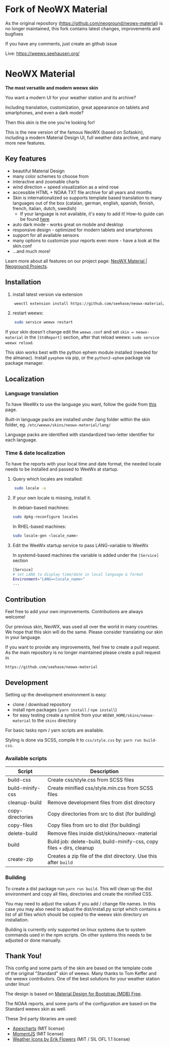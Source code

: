 # Fork of NeoWX Material
As the original repository (https://github.com/neoground/neowx-material) is
no longer maintained, this fork contains latest changes, improvements and bugfixes

If you have any comments, just create an github issue

Live: https://weewx.seehausen.org/

# NeoWX Material

**The most versatile and modern weewx skin**

You want a modern UI for your weather station and its archive?

Including translation, customization, great appearance on tablets and
smartphones, and even a dark mode?

Then this skin is the one you're looking for!

This is the new version of the famous NeoWX (based on Sofaskin), 
including a modern Material Design UI, full weather data archive, 
and many more new features.

## Key features

- beautiful Material Design
- many color schemes to choose from
- interactive and zoomable charts
- wind direction + speed visualization as a wind rose
- accessible HTML + NOAA TXT file archive for all years and months
- Skin is internationalized so supports template based translation to many languages out of the box (catalan, german, english, spanish, finnish, french, italian, dutch, swedish)
   - If your language is not available, it's easy to add it! How-to guide can be found [here](https://weewx.com/docs/5.1/custom/localization/#internationalized-your-language-is-available)
- auto dark mode - works great on mobile and desktop
- responsive design - optimized for modern tablets and smartphones
- support for all available sensors
- many options to customize your reports even more - 
  have a look at the skin.conf
- ...and much more!

Learn more about all features on our project page: 
[NeoWX Material | Neoground Projects](https://neoground.com/projects/neowx-material).

## Installation

1. install latest version via extension       
```bash
    weectl extension install https://github.com/seehase/neowx-material/archive/refs/heads/master.zip
```
2. restart weewx: 
```bash
    sudo service weewx restart
```

If your skin doesn't change edit the `weewx.conf` and set `skin = neowx-material`
in the `[StdReport]` section, after that reload weewx: `sudo service weewx reload`.

This skin works best with the python ephem module installed 
(needed for the almanac). Install `pyephem` via pip, or the 
`python3-ephem` package via package manager.

## Localization

### Language translation
To have WeeWx to use the language you want, follow the guide from [this](https://weewx.com/docs/5.1/custom/localization/) page.

Built-in language packs are installed under /lang folder within the skin folder, eg. ```/etc/weewx/skins/neowx-material/lang/```

Language packs are identified with standardized two-letter identifier for each language. 

### Time & date localization
To have the reports with your local time and date format, the needed locale needs to be installed and passed to WeeWx at startup.

1. Query which locales are installed:
```bash
    sudo locale -a
```
2. If your own locale is missing, install it.

   In debian-based machines:
    ```bash
    sudo dpkg-reconfigure locales
    ```
   In RHEL-based machines:
    ```bash
    sudo locale-gen <locale_name>
    ```
3.  Edit the WeeWx startup service to pass LANG-variable to WeeWx

    In systemd-based machines the variable is added under the ```[Service]``` section
    ```bash
    [Service]
    # set LANG to display time/date in local language & format
    Environment="LANG=<locale_name>"
    ...
    ``` 

## Contribution

Feel free to add your own improvements. Contributions are always welcome!

Our previous skin, NeoWX, was used all over the world in many countries.
We hope that this skin will do the same. Please consider translating our skin
in your language.

If you want to provide any improvements, feel free to create a pull request.
As the main repository is no longer maintained please create a pull request in

`https://github.com/seehase/neowx-material`


## Development

Setting up the development environment is easy:

- clone / download repository
- install npm packages (`yarn install` / `npm install`)
- for easy testing create a symlink from your `WEEWX_HOME/skins/neowx-material`
  to the `skins` directory
  
For basic tasks npm / yarn scripts are available.

Styling is done via SCSS, compile it to `css/style.css` by: `yarn run build-css`.

### Available scripts

| Script           | Description                                                           |
| ---------------- | --------------------------------------------------------------------- |
| build-css        | Create css/style.css from SCSS files                                  |
| build-minify-css | Create minified css/style.min.css from SCSS files                     |
| cleanup-build    | Remove development files from dist directory                          |
| copy-directories | Copy directories from src to dist (for building)                      |
| copy-files       | Copy files from src to dist (for building)                            |
| delete-build     | Remove files inside dist/skins/neowx-material                         |
| build            | Build job: delete-build, build-minify-css, copy files + dirs, cleanup |
| create-zip       | Creates a zip file of the dist directory. Use this after `build`      |

### Building

To create a dist package run `yarn run build`. This will clean up the dist environment
and copy all files, directories and create the minified CSS.

You may need to adjust the values if you add / change file names. In this case you
may also need to adjust the dist/install.py script which contains a list of all
files which should be copied to the weewx skin directory on installation.

Building is currently only supported on linux systems due to system commands used
in the npm scripts. On other systems this needs to be adjusted or done manually.

## Thank You!

This config and some parts of the skin are based on the template code      
of the original "Standard" skin of weewx. Many thanks to Tom Keffer and     
the weewx contributors. 
One of the best solutions for your weather station under linux!

The design is based on 
[Material Design for Bootstrap (MDB) Free](https://mdbootstrap.com).

The NOAA reports, and some parts of the configuration 
are based on the Standard weewx skin as well.

These 3rd party libraries are used:

- [Apexcharts](https://github.com/apexcharts/apexcharts.js) (MIT license)
- [MomentJS](https://github.com/moment/moment) (MIT license)
- [Weather Icons by Erik Flowers](https://github.com/erikflowers/weather-icons)
  (MIT / SIL OFL 1.1 license)
